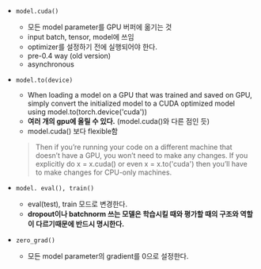 * `model.cuda()`
  - 모든 model parameter를 GPU 버퍼에 옮기는 것
  - input batch, tensor, model에 쓰임
  - optimizer를 설정하기 전에 실행되어야 한다. 
  - pre-0.4 way (old version)
  - asynchronous
 
* `model.to(device)`
  - When loading a model on a GPU that was trained and saved on GPU, simply convert the initialized model to a CUDA optimized model using model.to(torch.device('cuda'))
  - **여러 개의 gpu에 올릴 수 있다.** (model.cuda()와 다른 점인 듯)
  - model.cuda() 보다 flexible함
  > Then if you’re running your code on a different machine that doesn’t have a GPU, you won’t need to make any changes. If you explicitly do x = x.cuda() or even x = x.to('cuda') then you’ll have to make changes for CPU-only machines.
  
* `model. eval(), train()`
  - eval(test), train 모드로 변경한다.
  - **dropout이나 batchnorm 쓰는 모델은 학습시킬 때와 평가할 때의 구조와 역할이 다르기때문에 반드시 명시한다.**

* `zero_grad()`
  - 모든 model parameter의 gradient를 0으로 설정한다.
